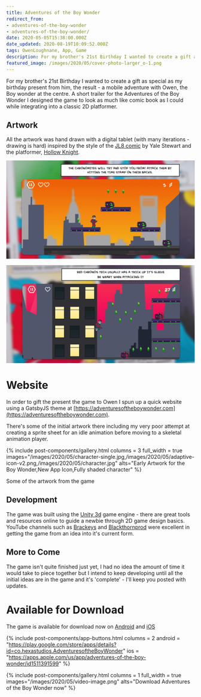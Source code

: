 ```yaml
---
title: Adventures of the Boy Wonder
redirect_from:
- adventures-of-the-boy-wonder
- adventures-of-the-boy-wonder/
date: 2020-05-05T15:38:00.000Z
date_updated: 2020-08-19T10:09:52.000Z
tags: OwenLoughnane, App, Game
description: For my brother's 21st Birthday I wanted to create a gift as special as my birthday present from him, the result - a mobile adventure with Owen, the Boy wonder at the centre.
featured_image: /images/2020/05/cover-photo-larger_o-1.png
---
```


For my brother's 21st Birthday I wanted to create a gift as special as my birthday present from him, the result - a mobile adventure with Owen, the Boy wonder at the centre.
A short trailer for the Adventures of the Boy Wonder
I designed the game to look as much like comic book as I could while integrating into a classic 2D platformer.

## Artwork

All the artwork was hand drawn with a digital tablet (with many iterations - drawing is hard) inspired by the style of the [JL8 comic](https://www.facebook.com/jl8comiclol) by Yale Stewart and the platformer, [Hollow Knight](https://hollowknight.com/). 

![](/images/2020/05/android3.png)

![](/images/2020/05/android5.png)

# Website

In order to gift the present the game to Owen I spun up a quick website using a GatsbyJS theme at [https://adventuresoftheboywonder.com](https://adventuresoftheboywonder.com).

There's some of the initial artwork there including my very poor attempt at creating a sprite sheet for an idle animation before moving to a skeletal animation player.

{% include post-components/gallery.html
	columns = 3
	full_width = true
	images="/images/2020/05/character-single.jpg,/images/2020/05/adaptive-icon-v2.png,/images/2020/05/character.jpg"
	alts="Early Artwork for the Boy Wonder,New App Icon,Fully shaded character"
%}


Some of the artwork from the game
## Development

The game was built using the [Unity 3d](https://unity.com/) game engine - there are great tools and resources online to guide a newbie through 2D game design basics. YouTube channels such as [Brackeys](https://www.youtube.com/user/Brackeys) and [Blackthornprod](https://www.youtube.com/channel/UC9Z1XWw1kmnvOOFsj6Bzy2g) were excellent in getting the game from an idea into it's current form.

## More to Come

The game isn't quite finished just yet, I had no idea the amount of time it would take to piece together but I intend to keep developing until all the initial ideas are in the game and it's 'complete' - I'll keep you posted with updates.

# Available for Download

The game is available for download now on [Android](https://play.google.com/store/apps/details?id=co.hexastudios.AdventuresoftheBoyWonder) and [iOS](https://apps.apple.com/us/app/adventures-of-the-boy-wonder/id1511391599)

{% include post-components/app-buttons.html
	columns = 2
	android = "https://play.google.com/store/apps/details?id=co.hexastudios.AdventuresoftheBoyWonder"
	ios = "https://apps.apple.com/us/app/adventures-of-the-boy-wonder/id1511391599"
%}

{% include post-components/gallery.html
	columns = 1
	full_width = true
	images="/images/2020/05/video-image.png"
	alts="Download Adventures of the Boy Wonder now"
%}
